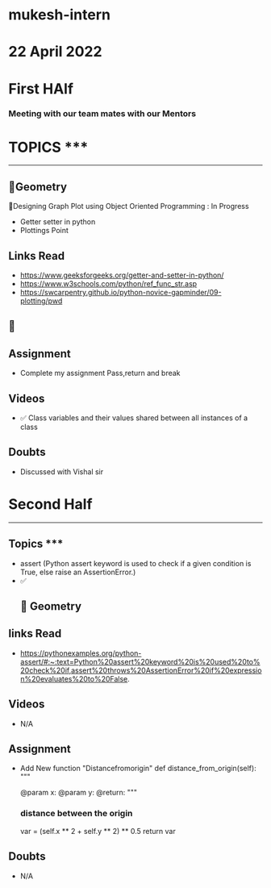 # mukesh-intern

# 22 April 2022

# First HAlf
 ### Meeting with our team mates with our Mentors
  # TOPICS ***
 *******************************

  ## 🔄Geometry
🔄Designing Graph Plot using Object Oriented Programming : In Progress
  - Getter setter in python
  - Plottings Point

 ## Links Read
 - https://www.geeksforgeeks.org/getter-and-setter-in-python/
 - https://www.w3schools.com/python/ref_func_str.asp
 - https://swcarpentry.github.io/python-novice-gapminder/09-plotting/pwd
  ## 🔄

 ## Assignment
 - Complete my assignment Pass,return and break

## Videos
- ✅ Class variables and their values shared between all instances of a class 
## Doubts
- Discussed with Vishal sir

# Second Half
*********************************************
## Topics ***
- assert
(Python assert keyword is used to check if a given condition is True, else raise an AssertionError.)
- ✅ 
  ## 🔄 Geometry

## links Read
- https://pythonexamples.org/python-assert/#:~:text=Python%20assert%20keyword%20is%20used%20to%20check%20if,assert%20throws%20AssertionError%20if%20expression%20evaluates%20to%20False.

## Videos
- N/A
## Assignment
- Add New function
"Distancefromorigin"
def distance_from_origin(self):
    """

    @param x:
    @param y:
    @return:
    """
    ### distance between the origin
    var = (self.x ** 2 + self.y ** 2) ** 0.5
    return var

## Doubts 
- N/A